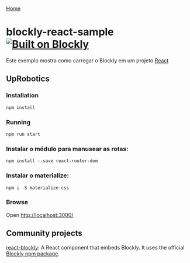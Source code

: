 [Home](../README.md)

# blockly-react-sample [![Built on Blockly](https://tinyurl.com/built-on-blockly)](https://github.com/google/blockly)


Este exemplo mostra como carregar o Blockly em um projeto  [React](https://reactjs.org/) 

## UpRobotics

### Installation

```
npm install
```

### Running

```
npm run start
```
### Instalar o módulo para manusear as rotas:
``` 
npm install --save react-router-dom
```

### Instalar o materialize:
``` 
npm i -S materialize-css
``` 


### Browse

Open [http://localhost:3000/](http://localhost:3000/)

## Community projects

[react-blockly](https://github.com/nbudin/react-blockly):
A React component that embeds Blockly. It uses the official [Blockly npm package](https://www.npmjs.com/package/blockly).
